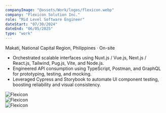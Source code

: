 ```yaml
---
companyImage: "@assets/Work/logos/flexicon.webp"
company: "Flexicon Solution Inc."
role: "Mid Level Software Engineer"
dateStart: "07/30/2024"
dateEnd: "06/05/2025"
type: "work"
---
```


Makati, National Capital Region, Philippines · On-site

- Orchestrated scalable interfaces using Nuxt.js / Vue.js, Next.js / React.js, Tailwind, Pug.js, Vite, and Node.js.
- Engineered API consumption using TypeScript, Postman, and GraphQL for prototyping, testing, and mocking.
- Leveraged Cypress and Storybook to automate UI component testing, boosting reliability and visual consistency.

<div class="flex flex-col md:flex-row items-start md:items-center gap-6">
    <div class="flex-wrap w-11/12 md:w-1/3">
        <img src="/Work/corporate/flexicon_banner.webp" alt="Flexicon" class="shadow-md rounded-md">
    </div>
    <div class="flex-wrap w-11/12 md:w-1/3">
        <img src="/Work/corporate/Flexicon1.webp" alt="Flexicon" class="shadow-md rounded-md">
    </div>
    <div class="flex-wrap w-11/12 md:w-1/3">
        <img src="/Work/corporate/Flexicon2.webp" alt="Flexicon" class="shadow-md rounded-md">
    </div>
</div>
